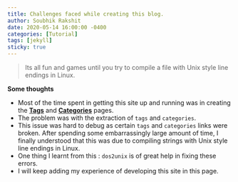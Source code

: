 ```yaml
---
title: Challenges faced while creating this blog. 
author: Soubhik Rakshit
date: 2020-05-14 16:00:00 -0400
categories: [Tutorial]
tags: [jekyll]
sticky: true
---
```


> Its all fun and games until you try to compile a file with Unix style line endings in Linux.

**Some thoughts**

* Most of the time spent in getting this site up and running was in creating the [**Tags**]({{site.url}}/tabs/tags/) and [**Categories**]({{site.url}}/tabs/categories/) pages.
* The problem was with the extraction of `tags` and `categories`.
* This issue was hard to debug as certain `tags` and `categories` links were broken. After spending some embarrassingly large amount of time, I finally understood that this was due to compiling strings with Unix style line endings in Linux.
* One thing I learnt from this : `dos2unix` is of great help in fixing these errors.
* I will keep adding my experience of developing this site in this page.